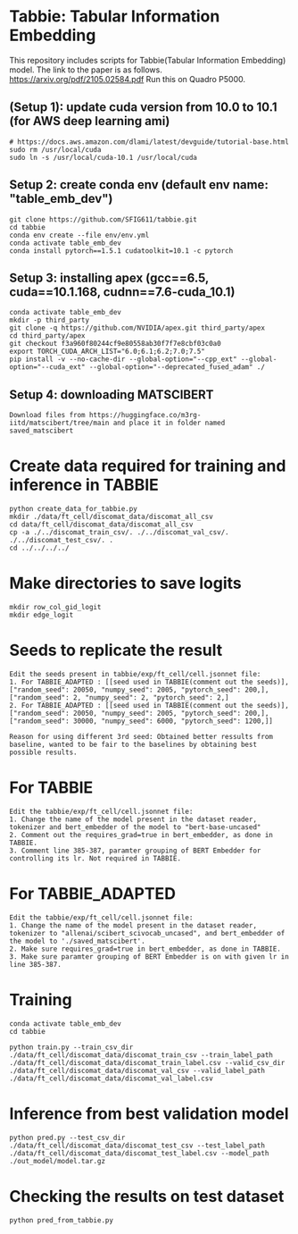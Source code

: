 # Tabbie: Tabular Information Embedding
This repository includes scripts for Tabbie(Tabular Information Embedding) model. 
The link to the paper is as follows.
https://arxiv.org/pdf/2105.02584.pdf
Run this on Quadro P5000.

## (Setup 1): update cuda version from 10.0 to 10.1 (for AWS deep learning ami)
```
# https://docs.aws.amazon.com/dlami/latest/devguide/tutorial-base.html
sudo rm /usr/local/cuda
sudo ln -s /usr/local/cuda-10.1 /usr/local/cuda
```

## Setup 2: create conda env (default env name: "table_emb_dev")
```
git clone https://github.com/SFIG611/tabbie.git
cd tabbie
conda env create --file env/env.yml
conda activate table_emb_dev
conda install pytorch==1.5.1 cudatoolkit=10.1 -c pytorch
```

## Setup 3: installing apex (gcc==6.5, cuda==10.1.168, cudnn==7.6-cuda_10.1)
```
conda activate table_emb_dev
mkdir -p third_party
git clone -q https://github.com/NVIDIA/apex.git third_party/apex
cd third_party/apex
git checkout f3a960f80244cf9e80558ab30f7f7e8cbf03c0a0
export TORCH_CUDA_ARCH_LIST="6.0;6.1;6.2;7.0;7.5"
pip install -v --no-cache-dir --global-option="--cpp_ext" --global-option="--cuda_ext" --global-option="--deprecated_fused_adam" ./
```
## Setup 4: downloading MATSCIBERT
```
Download files from https://huggingface.co/m3rg-iitd/matscibert/tree/main and place it in folder named saved_matscibert
```

# Create data required for training and inference in TABBIE
```
python create_data_for_tabbie.py
mkdir ./data/ft_cell/discomat_data/discomat_all_csv
cd data/ft_cell/discomat_data/discomat_all_csv
cp -a ./../discomat_train_csv/. ./../discomat_val_csv/. ./../discomat_test_csv/. .
cd ../../../../
```

# Make directories to save logits
```
mkdir row_col_gid_logit
mkdir edge_logit
```

# Seeds to replicate the result
```
Edit the seeds present in tabbie/exp/ft_cell/cell.jsonnet file:
1. For TABBIE_ADAPTED : [[seed used in TABBIE(comment out the seeds)], ["random_seed": 20050, "numpy_seed": 2005, "pytorch_seed": 200,], ["random_seed": 2, "numpy_seed": 2, "pytorch_seed": 2,]
2. For TABBIE_ADAPTED : [[seed used in TABBIE(comment out the seeds)], ["random_seed": 20050, "numpy_seed": 2005, "pytorch_seed": 200,], ["random_seed": 30000, "numpy_seed": 6000, "pytorch_seed": 1200,]]

Reason for using different 3rd seed: Obtained better ressults from baseline, wanted to be fair to the baselines by obtaining best possible results.
```

# For TABBIE
```
Edit the tabbie/exp/ft_cell/cell.jsonnet file:
1. Change the name of the model present in the dataset reader, tokenizer and bert_embedder of the model to "bert-base-uncased"
2. Comment out the requires_grad=true in bert_embedder, as done in TABBIE.
3. Comment line 385-387, paramter grouping of BERT Embedder for controlling its lr. Not required in TABBIE.
```

# For TABBIE_ADAPTED
```
Edit the tabbie/exp/ft_cell/cell.jsonnet file:
1. Change the name of the model present in the dataset reader, tokenizer to "allenai/scibert_scivocab_uncased", and bert_embedder of the model to './saved_matscibert'.
2. Make sure requires_grad=true in bert_embedder, as done in TABBIE.
3. Make sure paramter grouping of BERT Embedder is on with given lr in line 385-387.
```

# Training
```
conda activate table_emb_dev
cd tabbie

python train.py --train_csv_dir ./data/ft_cell/discomat_data/discomat_train_csv --train_label_path ./data/ft_cell/discomat_data/discomat_train_label.csv --valid_csv_dir ./data/ft_cell/discomat_data/discomat_val_csv --valid_label_path ./data/ft_cell/discomat_data/discomat_val_label.csv
```

# Inference from best validation model
```
python pred.py --test_csv_dir ./data/ft_cell/discomat_data/discomat_test_csv --test_label_path ./data/ft_cell/discomat_data/discomat_test_label.csv --model_path ./out_model/model.tar.gz
```
# Checking the results on test dataset
```
python pred_from_tabbie.py
```
